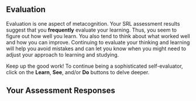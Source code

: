 ## Evaluation

Evaluation is one aspect of metacognition. Your SRL assessment results suggest that you **frequently** evaluate your learning. Thus, you seem to figure out how well you learn. You also tend to think about what worked well and how you can improve. Continuing to evaluate your thinking and learning will help you avoid mistakes and can let you know when you might need to adjust your approach to learning and studying. 

Keep up the good work! To continue being a sophisticated self-evaluator, click on the **Learn**, **See**, and/or **Do** buttons to delve deeper. 

## Your Assessment Responses
